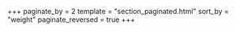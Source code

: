 +++
paginate_by = 2
template = "section_paginated.html"
sort_by = "weight"
paginate_reversed = true
+++
